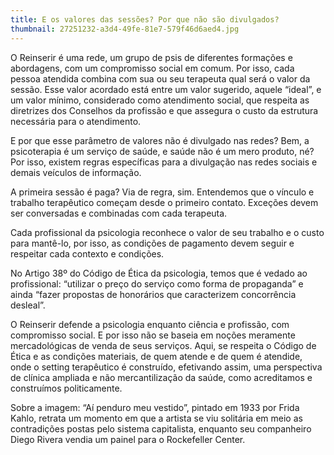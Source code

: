 ```yaml
---
title: E os valores das sessões? Por que não são divulgados?
thumbnail: 27251232-a3d4-49fe-81e7-579f46d6aed4.jpg
---
```

<!--StartFragment-->

O Reinserir é uma rede, um grupo de psis de diferentes formações e abordagens, com um compromisso social em comum. Por isso, cada pessoa atendida combina com sua ou seu terapeuta qual será o valor da sessão. Esse valor acordado está entre um valor sugerido, aquele “ideal”, e um valor mínimo, considerado como atendimento social, que respeita as diretrizes dos Conselhos da profissão e que assegura o custo da estrutura necessária para o atendimento.

E por que esse parâmetro de valores não é divulgado nas redes? Bem, a psicoterapia é um serviço de saúde, e saúde não é um mero produto, né? Por isso, existem regras específicas para a divulgação nas redes sociais e demais veículos de informação.

A primeira sessão é paga? Via de regra, sim. Entendemos que o vínculo e trabalho terapêutico começam desde o primeiro contato. Exceções devem ser conversadas e combinadas com cada terapeuta.

Cada profissional da psicologia reconhece o valor de seu trabalho e o custo para mantê-lo, por isso, as condições de pagamento devem seguir e respeitar cada contexto e condições.

No Artigo 38º do Código de Ética da psicologia, temos que é vedado ao profissional: “utilizar o preço do serviço como forma de propaganda” e ainda “fazer propostas de honorários que caracterizem concorrência desleal”.

O Reinserir defende a psicologia enquanto ciência e profissão, com compromisso social. E por isso não se baseia em noções meramente mercadológicas de venda de seus serviços. Aqui, se respeita o Código de Ética e as condições materiais, de quem atende e de quem é atendide, onde o setting terapêutico é construído, efetivando assim, uma perspectiva de clínica ampliada e não mercantilização da saúde, como acreditamos e construímos politicamente.

Sobre a imagem: “Aí penduro meu vestido”, pintado em 1933 por Frida Kahlo, retrata um momento em que a artista se viu solitária em meio as contradições postas pelo sistema capitalista, enquanto seu companheiro Diego Rivera vendia um painel para o Rockefeller Center.

<!--EndFragment-->